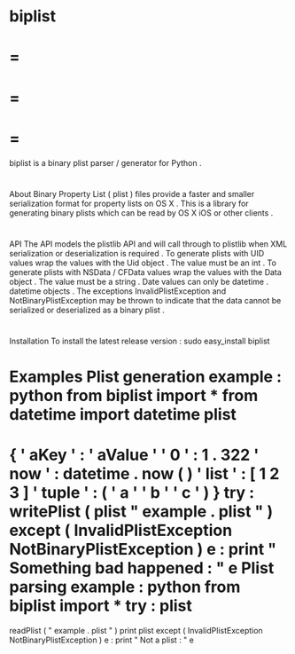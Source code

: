 biplist
=
=
=
=
=
=
=
biplist
is
a
binary
plist
parser
/
generator
for
Python
.
#
#
About
Binary
Property
List
(
plist
)
files
provide
a
faster
and
smaller
serialization
format
for
property
lists
on
OS
X
.
This
is
a
library
for
generating
binary
plists
which
can
be
read
by
OS
X
iOS
or
other
clients
.
#
#
API
The
API
models
the
plistlib
API
and
will
call
through
to
plistlib
when
XML
serialization
or
deserialization
is
required
.
To
generate
plists
with
UID
values
wrap
the
values
with
the
Uid
object
.
The
value
must
be
an
int
.
To
generate
plists
with
NSData
/
CFData
values
wrap
the
values
with
the
Data
object
.
The
value
must
be
a
string
.
Date
values
can
only
be
datetime
.
datetime
objects
.
The
exceptions
InvalidPlistException
and
NotBinaryPlistException
may
be
thrown
to
indicate
that
the
data
cannot
be
serialized
or
deserialized
as
a
binary
plist
.
#
#
Installation
To
install
the
latest
release
version
:
sudo
easy_install
biplist
#
#
Examples
Plist
generation
example
:
python
from
biplist
import
*
from
datetime
import
datetime
plist
=
{
'
aKey
'
:
'
aValue
'
'
0
'
:
1
.
322
'
now
'
:
datetime
.
now
(
)
'
list
'
:
[
1
2
3
]
'
tuple
'
:
(
'
a
'
'
b
'
'
c
'
)
}
try
:
writePlist
(
plist
"
example
.
plist
"
)
except
(
InvalidPlistException
NotBinaryPlistException
)
e
:
print
"
Something
bad
happened
:
"
e
Plist
parsing
example
:
python
from
biplist
import
*
try
:
plist
=
readPlist
(
"
example
.
plist
"
)
print
plist
except
(
InvalidPlistException
NotBinaryPlistException
)
e
:
print
"
Not
a
plist
:
"
e
